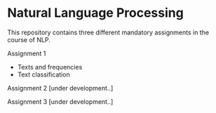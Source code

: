 # Natural Language Processing


This repository contains three different mandatory assignments in the course of NLP.

Assignment 1

* Texts and frequencies
* Text classification


Assignment 2
[under development..]


Assignment 3
[under development..]
